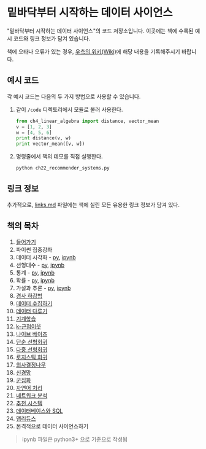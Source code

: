 밑바닥부터 시작하는 데이터 사이언스
===================================

"밑바닥부터 시작하는 데이터 사이언스"의 코드 저장소입니다.
이곳에는 책에 수록된 예시 코드와 링크 정보가 담겨 있습니다.

책에 오타나 오류가 있는 경우, [우측의 위키(Wiki)](https://github.com/e9t/data-science-from-scratch/wiki/Errata)에 해당 내용을 기록해주시기 바랍니다.

## 예시 코드

각 예시 코드는 다음의 두 가지 방법으로 사용할 수 있습니다.

1. 같이 `/code` 디렉토리에서 모듈로 불러 사용한다.

    ```python
    from ch4_linear_algebra import distance, vector_mean
    v = [1, 2, 3]
    w = [4, 5, 6]
    print distance(v, w)
    print vector_mean([v, w])
    ```
  
1. 명령줄에서 책의 데모를 직접 실행한다.

    ```bat
    python ch22_recommender_systems.py
    ```

## 링크 정보

추가적으로, [links.md](links.md) 파일에는 책에 실린 모든 유용한 링크 정보가 담겨 있다.


## 책의 목차

1. [들어가기](code/ch01_introduction.py)
2. 파이썬 집중강좌
3. 데이터 시각화 - [py](code/ch03_visualizing_data.py), [ipynb](notebook/ch03_visualizing_data.ipynb)
4. 선형대수 - [py](code/ch04_linear_algebra.py), [ipynb](notebook/ch04_linear_algebra.ipynb) 
5. 통계 - [py](code/ch05_statistics.py), [ipynb](notebook/ch05_statistics.ipynb)
6. 확률 - [py](code/ch06_probability.py), [ipynb](notebook/ch06_probability.ipynb)
7. 가설과 추론 - [py](code/ch07_hypothesis_and_inference.py), [ipynb](notebook/ch07_hypothesis_and_inference.ipynb) 
8. [경사 하강법](code/ch08_gradient_descent.py)
9. [데이터 수집하기](code/ch09_getting_data.py)
10. [데이터 다루기](code/ch10_working_with_data.py)
11. [기계학습](code/ch11_machine_learning.py)
12. [k-근접이웃](code/ch12_nearest_neighbors.py)
13. [나이브 베이즈](code/ch13_naive_bayes.py)
14. [단순 선형회귀](code/ch14_simple_linear_regression.py)
15. [다중 선형회귀](code/ch15_multiple_regression.py)
16. [로지스틱 회귀](code/ch16_logistic_regression.py)
17. [의사결정나무](code/ch17_decision_trees.py)
18. [신경망](code/ch18_neural_networks.py)
19. [군집화](code/ch19_clustering.py)
20. [자연어 처리](code/ch20_natural_language_processing.py)
21. [네트워크 분석](code/ch21_network_analysis.py)
22. [추천 시스템](code/ch22_recommender_systems.py)
23. [데이터베이스와 SQL](code/ch23_databases.py)
24. [맵리듀스](code/ch24_mapreduce.py)
25. 본격적으로 데이터 사이언스하기

> ipynb 파일은 python3+ 으로 기준으로 작성됨